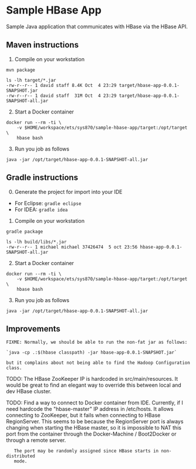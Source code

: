 # Sample HBase App
Sample Java application that communicates with HBase via the HBase API.


## Maven instructions 

1) Compile on your workstation
```
mvn package
 
ls -lh target/*.jar
-rw-r--r-- 1 david staff 8.4K Oct  4 23:29 target/hbase-app-0.0.1-SNAPSHOT.jar
-rw-r--r-- 1 david staff  31M Oct  4 23:29 target/hbase-app-0.0.1-SNAPSHOT-all.jar
```

2) Start a Docker container
```
docker run --rm -ti \
	-v $HOME/workspace/ets/sys870/sample-hbase-app/target:/opt/target \
	hbase bash
```

3) Run you job as follows
```
java -jar /opt/target/hbase-app-0.0.1-SNAPSHOT-all.jar
```


## Gradle instructions

0) Generate the project for import into your IDE
- For Eclipse: `gradle eclipse`
- For IDEA: `gradle idea`

1) Compile on your workstation
```
gradle package
 
ls -lh build/libs/*.jar
-rw-r--r-- 1 michael michael 37426474  5 oct 23:56 hbase-app-0.0.1-SNAPSHOT-all.jar
```

2) Start a Docker container
```
docker run --rm -ti \
	-v $HOME/workspace/ets/sys870/sample-hbase-app/target:/opt/target \
	hbase bash
```

3) Run you job as follows
```
java -jar /opt/target/hbase-app-0.0.1-SNAPSHOT-all.jar
```


## Improvements

    FIXME: Normally, we should be able to run the non-fat jar as follows:
    
    `java -cp .:$(hbase classpath) -jar hbase-app-0.0.1-SNAPSHOT.jar`
    
    but it complains about not being able to find the Hadoop Configuration class.
 
 
 TODO: The HBase ZooKeeper IP is hardcoded in src/main/resources.
       It would be great to find an elegant way to override this between
       local and dev HBase cluster.
 
 TODO: Find a way to connect to Docker container from IDE.
       Currently, if I need hardcode the "hbase-master" IP address in /etc/hosts.
       It allows connecting to ZooKeeper, but it fails when connecting to HBase
       RegionServer. This seems to be because the RegionServer port is always
       changing when starting the HBase master, so it is impossible to NAT this
       port from the container through the Docker-Machine / Boot2Docker or 
       through a remote server.
       
       The port may be randomly assigned since HBase starts in non-distributed
       mode.

